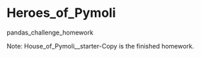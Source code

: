 # Heroes_of_Pymoli
pandas_challenge_homework


Note: House_of_Pymoli__starter-Copy is the finished homework.
